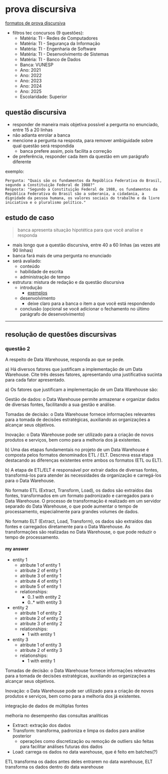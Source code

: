
# prova discursiva

[formatos de prova discursiva](https://www.estrategiaconcursos.com.br/blog/formatos-prova-discursiva-cobrados-bancas/)

- filtros tec concursos (9 questões):
  - Matéria: TI - Redes de Computadores
  - Matéria: TI - Segurança da Informação
  - Matéria: TI - Engenharia de Software
  - Matéria: TI - Desenvolvimento de Sistemas
  - Matéria: TI - Banco de Dados
  - Banca: VUNESP
  - Ano: 2021
  - Ano: 2022
  - Ano: 2023
  - Ano: 2024
  - Ano: 2025
  - Escolaridade: Superior

## questão discursiva

- responder de maneira mais objetiva possível a pergunta no enunciado, entre 15 a 20 linhas
- não adianta enrolar a banca
- mencione a pergunta na resposta, para remover ambiguidade sobre qual questão será respondida
  - banca prefere assim, pois facilita a correção
- de preferência, responder cada item da questão em um parágrafo diferente

exemplo:

```
Pergunta: "Quais são os fundamentos da República Federativa do Brasil, segundo a Constituição Federal de 1988?"
Resposta: "Segundo a Constituição Federal de 1988, os fundamentos da República Federativa do Brasil são a soberania, a cidadania, a dignidade da pessoa humana, os valores sociais do trabalho e da livre iniciativa e o pluralismo político."
```

## estudo de caso

> banca apresenta situação hipotética para que você analise e responda

- mais longo que a questão discursiva, entre 40 a 60 linhas (as vezes até 90 linhas)
- banca fará mais de uma pergunta no enunciado
- será avaliado:
  - conteúdo
  - habilidade de escrita
  - administração de tempo
- estrutura: mistura de redação e da questão discursiva
  - introdução
    - [exemplos](~/Documents/personal/template_study_case.md)
  - desenvolvimento
    - deixe claro para a banca o item a que você está respondendo
  - conclusão (opcional se você adicionar o fechamento no último parágrafo de desenvolvimento)

---

## resolução de questões discursivas

### questão 2

A respeito de Data Warehouse, responda ao que se pede.

a) Há diversos fatores que justificam a implementação de um Data Warehouse. Cite três desses fatores, apresentando uma justificativa sucinta para cada fator apresentado.

a) Os fatores que justificam a implementação de um Data Warehouse são:

Gestão de dados: o Data Warehouse permite armazenar e organizar dados de diversas fontes, facilitando a sua gestão e análise.

Tomadas de decisão: o Data Warehouse fornece informações relevantes para a tomada de decisões estratégicas, auxiliando as organizações a alcançar seus objetivos.

Inovação: o Data Warehouse pode ser utilizado para a criação de novos produtos e serviços, bem como para a melhoria dos já existentes.

b) Uma das etapas fundamentais no projeto de um Data Warehouse é composta pelos formatos denominados ETL / ELT. Descreva essa etapa destacando as diferenças existentes entre ambos os formatos (ETL ou ELT).

b) A etapa de ETL/ELT é responsável por extrair dados de diversas fontes, transformá-los para atender às necessidades da organização e carregá-los para o Data Warehouse.

No formato ETL (Extract, Transform, Load), os dados são extraídos das fontes, transformados em um formato padronizado e carregados para o Data Warehouse. O processo de transformação é realizado em um servidor separado do Data Warehouse, o que pode aumentar o tempo de processamento, especialmente para grandes volumes de dados.

No formato ELT (Extract, Load, Transform), os dados são extraídos das fontes e carregados diretamente para o Data Warehouse. As transformações são realizadas no Data Warehouse, o que pode reduzir o tempo de processamento.

#### my answer

- entity 1
  - atribute 1 of entity 1
  - atribute 2 of entity 1
  - atribute 3 of entity 1
  - atribute 4 of entity 1
  - atribute 5 of entity 1
  - relationships:
    - 0..1 with entity 2
    - 0..* with entity 3
- entity 2
  - atribute 1 of entity 2
  - atribute 2 of entity 2
  - atribute 3 of entity 2
  - relationships:
    - 1 with entity 1
- entity 3
  - atribute 1 of entity 3
  - atribute 2 of entity 3
  - relationships:
    - 1 with entity 1

Tomadas de decisão: o Data Warehouse fornece informações relevantes para a tomada de decisões estratégicas, auxiliando as organizações a alcançar seus objetivos.

Inovação: o Data Warehouse pode ser utilizado para a criação de novos produtos e serviços, bem como para a melhoria dos já existentes.

integração de dados de múltiplas fontes

melhoria no desempenho das consultas analíticas

- Extract: extração dos dados
- Transform: transforma, padroniza e limpa os dados para análise posterior
  - operações como discretização ou remoção de outliers são feitas para facilitar análises futuras dos dados
- Load: carrega os dados no data warehouse, que é feito em batches(?)

ETL transforma os dados antes deles entrarem no data warehouse,
ELT transforma os dados dentro do data warehouse
